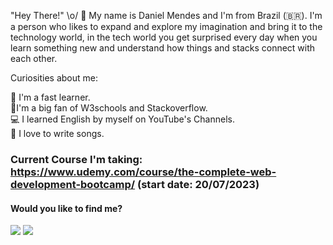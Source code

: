  "Hey There!" \o/ 👋
My name is Daniel Mendes and I'm from Brazil (🇧🇷). I'm a person who likes to expand and explore my imagination and bring it to the technology world, in the tech world you get surprised every day when you learn something new and understand how things and stacks connect with each other.

Curiosities about me:

:rocket: I'm a fast learner.  
:open_file_folder:I'm a big fan of W3schools and Stackoverflow.  
:computer: I learned English by myself on YouTube's Channels.       
:pencil: I love to write songs.   
 
   ### Current Course I'm taking: https://www.udemy.com/course/the-complete-web-development-bootcamp/ (start date: 20/07/2023)

 #### Would you like to find me?

 <div>
  <a href="https://www.linkedin.com/in/daniel-albuquerque-0a693215a/" rel="nofollow"><img src="https://img.shields.io/badge/-LinkedIn-%230077B5?style=for-the-badge&amp;logo=linkedin&amp;logoColor=white" style="max-width: 100%;"></a>
 <a href="https://api.whatsapp.com/send?phone=5511964548597" rel="nofollow"><img src= "https://img.shields.io/badge/WhatsApp-25D366?style=for-the-badge&logo=whatsapp&logoColor=white"></a>
 </div>
